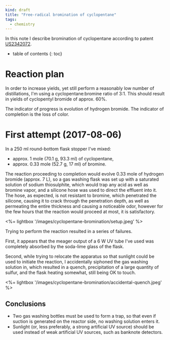 ```yaml
---
kind: draft
title: "Free-radical bromination of cyclopentane"
tags:
  - chemistry
---
```


In this note I describe bromination of cyclopentane according to patent [US2342072].

[US2342072]: https://www.google.com/patents/US2342072

<!--more-->

* table of contents
{: toc}

# Reaction plan

In order to increase yields, yet still perform a reasonably low number of distillations, I'm using a cyclopentane:bromine ratio of 3:1. This should result in yields of cyclopentyl bromide of approx. 60%.

The indicator of progress is evolution of hydrogen bromide. The indicator of completion is the loss of color.

# First attempt (2017-08-06)

In a 250 ml round-bottom flask stopper I've mixed:

  * approx. 1 mole (70.1 g, 93.3 ml) of cyclopentane,
  * approx. 0.33 mole (52.7 g, 17 ml) of bromine.

The reaction proceeding to completion would evolve 0.33 mole of hydrogen bromide (approx. 7 L), so a gas washing flask was set up with a saturated solution of sodium thiosulphite, which would trap any acid as well as bromine vapor, and a silicone hose was used to direct the effluent into it. The hose, as expected, is not resistant to bromine, which penetrated the silicone, causing it to crack through the penetration depth, as well as permeating the entire thickness and causing a noticeable odor, however for the few hours that the reaction would proceed at most, it is satisfactory.

<%= lightbox '/images/cyclopentane-bromination/setup.jpeg' %>

Trying to perform the reaction resulted in a series of failures.

First, it appears that the meager output of a 6 W UV tube I've used was completely absorbed by the soda-lime glass of the flask.

Second, while trying to relocate the apparatus so that sunlight could be used to initiate the reaction, I accidentally siphoned the gas washing solution in, which resulted in a quench, precipitation of a large quantity of sulfur, and the flask heating somewhat, still being OK to touch.

<%= lightbox '/images/cyclopentane-bromination/accidental-quench.jpeg' %>

## Conclusions

  * Two gas washing bottles must be used to form a trap, so that even if suction is generated
  on the reactor side, no washing solution enters it.
  * Sunlight (or, less preferably, a strong artificial UV source) should be used instead
  of weak artificial UV sources, such as banknote detectors.
